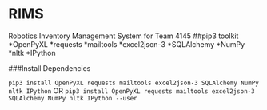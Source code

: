 # RIMS
Robotics Inventory Management System for Team 4145
##pip3 toolkit
*OpenPyXL
*requests
*mailtools
*excel2json-3
*SQLAlchemy
*NumPy
*nltk
*IPython

###Install Dependencies

```pip3 install OpenPyXL requests mailtools excel2json-3 SQLAlchemy NumPy nltk IPython```
OR
```pip3 install OpenPyXL requests mailtools excel2json-3 SQLAlchemy NumPy nltk IPython --user```
